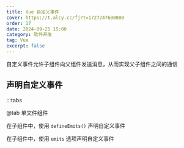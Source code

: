 ```yaml
---
title: Vue 自定义事件
cover: https://t.alcy.cc/fj?t=1727247600000
order: 17
date: 2024-09-25 15:00
category: 软件开发
tag: Vue
excerpt: false
---
```


自定义事件允许子组件向父组件发送消息，从而实现父子组件之间的通信

## 声明自定义事件

:::tabs

@tab 单文件组件

在子组件中，使用 `defineEmits()` 声明自定义事件

在子组件中，使用 `emits` 选项声明自定义事件